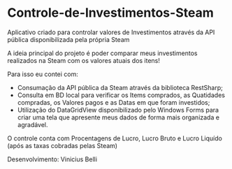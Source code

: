# Controle-de-Investimentos-Steam
Aplicativo criado para controlar valores de Investimentos através da API pública disponibilizada pela própria Steam


A ideia principal do projeto é poder comparar meus investimentos realizados na Steam com os valores atuais dos itens!

Para isso eu contei com:
- Consumação da API pública da Steam através da biblioteca RestSharp;
- Consulta em BD local para verificar os Items comprados, as Quatidades compradas, os Valores pagos e as Datas em que foram investidos;
- Utilização do DataGridView disponibilizado pelo Windows Forms para criar uma tela que apresente meus dados de forma mais organizada e agradável.

O controle conta com Procentagens de Lucro, Lucro Bruto e Lucro Liquído (após as taxas cobradas pelas Steam)

Desenvolvimento:
Vinicius Belli
